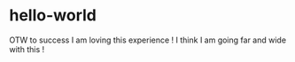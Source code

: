 # hello-world
OTW to success
I am loving this experience !
I think I am going far and wide with this !
